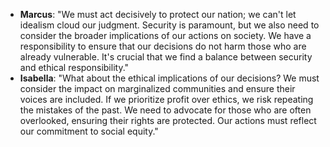 - **Marcus**: "We must act decisively to protect our nation; we can't let idealism cloud our judgment. Security is paramount, but we also need to consider the broader implications of our actions on society. We have a responsibility to ensure that our decisions do not harm those who are already vulnerable. It's crucial that we find a balance between security and ethical responsibility."
- **Isabella**: "What about the ethical implications of our decisions? We must consider the impact on marginalized communities and ensure their voices are included. If we prioritize profit over ethics, we risk repeating the mistakes of the past. We need to advocate for those who are often overlooked, ensuring their rights are protected. Our actions must reflect our commitment to social equity."

